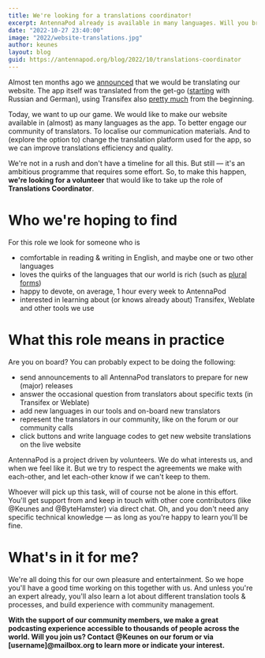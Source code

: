 ```yaml
---
title: We're looking for a translations coordinator!
excerpt: AntennaPod already is available in many languages. Will you bring us to the next level?
date: "2022-10-27 23:40:00"
image: "2022/website-translations.jpg"
author: keunes
layout: blog
guid: https://antennapod.org/blog/2022/10/translations-coordinator
---
```


Almost ten months ago we [announced](/blog/2022/01/website-translations) that we would be translating our website. The app itself was translated from the get-go ([starting](https://github.com/AntennaPod/AntennaPod/commits/b49aa41e24e125a9d05050070dc620531db61963/res) with Russian and German), using Transifex also [pretty much](https://github.com/AntennaPod/AntennaPod/commits/efd120f55f3ac83c26b92f1d0b339c5a1861970f/.tx/config) from the beginning.

Today, we want to up our game. We would like to make our website available in (almost) as many languages as the app. To better engage our community of translators. To localise our communication materials. And to (explore the option to) change the translation platform used for the app, so we can improve translations efficiency and quality.

We're not in a rush and don't have a timeline for all this. But still — it's an ambitious programme that requires some effort. So, to make this happen, **we're looking for a volunteer** that would like to take up the role of **Translations Coordinator**.

# Who we're hoping to find
For this role we look for someone who is
* comfortable in reading & writing in English, and maybe one or two other languages
* loves the quirks of the languages that our world is rich (such as [plural forms](https://web.archive.org/web/20210303102554/https://developer.mozilla.org/en-US/docs/Mozilla/Localization/Localization_and_Plurals))
* happy to devote, on average, 1 hour every week to AntennaPod
* interested in learning about (or knows already about) Transifex, Weblate and other tools we use

# What this role means in practice
Are you on board? You can probably expect to be doing the following:
* send announcements to all AntennaPod translators to prepare for new (major) releases
* answer the occasional question from translators about specific texts (in Transifex or Weblate)
* add new languages in our tools and on-board new translators
* represent the translators in our community, like on the forum or our community calls
* click buttons and write language codes to get new website translations on the live website

AntennaPod is a project driven by volunteers. We do what interests us, and when we feel like it. But we try to respect the agreements we make with each-other, and let each-other know if we can't keep to them.

Whoever will pick up this task, will of course not be alone in this effort. You'll get support from and keep in touch with other core contributors (like @Keunes and @ByteHamster) via direct chat. Oh, and you don't need any specific technical knowledge — as long as you're happy to learn you'll be fine.

# What's in it for me?

We're all doing this for our own pleasure and entertainment. So we hope you'll have a good time working on this together with us. And unless you're an expert already, you'll also learn a lot about different translation tools & processes, and build experience with community management.

**With the support of our community members, we make a great podcasting experience accessible to thousands of people across the world. Will you join us? Contact @Keunes on our forum or via [username]@mailbox.org to learn more or indicate your interest.**
